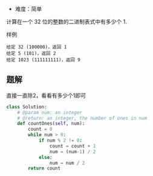 + 难度：简单

计算在一个 32 位的整数的二进制表式中有多少个 1.

样例

    给定 32 (100000)，返回 1
    给定 5 (101)，返回 2
    给定 1023 (111111111)，返回 9

## 题解

直接一直除2，看看有多少个1即可



```python
class Solution:
    # @param num: an integer
    # @return: an integer, the number of ones in num
    def countOnes(self, num):
        count = 0
        while num > 0:
            if num % 2 != 0:
                count = count + 1
                num = (num-1) / 2
            else:
                num = num / 2
        return count
```